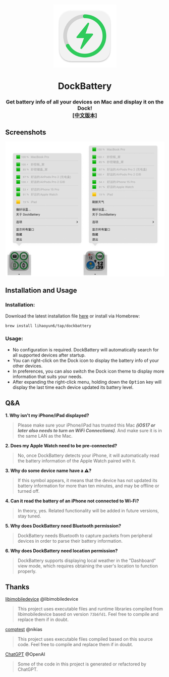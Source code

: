 # 
<p align="center">
<img src="./DockBattery/Assets.xcassets/AppIcon.appiconset/icon_128x128@2x.png" width="200" height="200" />
<h1 align="center">DockBattery</h1>
<h3 align="center">Get battery info of all your devices on Mac and display it on the Dock!<br><a href="./README.md">[中文版本]</a></h3> 
</p>

## Screenshots
<p align="center">
<img src="./img/Preview.png" width="699"/> 
</p>

## Installation and Usage
### Installation:
Download the latest installation file [here](../../releases/latest) or install via Homebrew:  

```bash
brew install lihaoyun6/tap/dockbattery
```

### Usage: 
- No configuration is required. DockBattery will automatically search for all supported devices after startup.  
- You can right-click on the Dock icon to display the battery info of your other devices.  
- In preferences, you can also switch the Dock icon theme to display more information that suits your needs.  
- After expanding the right-click menu, holding down the <kbd>Option</kbd> key will display the last time each device updated its battery level.  

## Q&A
**1. Why isn't my iPhone/iPad displayed?**
> Please make sure your iPhone/iPad has trusted this Mac ***(iOS17 or later also needs to turn on WiFi Connections)***. And make sure it is in the same LAN as the Mac.  

**2. Does my Apple Watch need to be pre-connected?**
> No, once DockBattery detects your iPhone, it will automatically read the battery information of the Apple Watch paired with it.  

**3. Why do some device name have a ⚠️?**
> If this symbol appears, it means that the device has not updated its battery information for more than ten minutes, and may be offline or turned off.  

**4. Can it read the battery of an iPhone not connected to Wi-Fi?**
> In theory, yes. Related functionality will be added in future versions, stay tuned.  

**5. Why does DockBattery need Bluetooth permission?**
> DockBattery needs Bluetooth to capture packets from peripheral devices in order to parse their battery information.  

**6. Why does DockBattery need location permission?**
> DockBattery supports displaying local weather in the "Dashboard" view mode, which requires obtaining the user's location to function properly.

## Thanks
[libimobiledevice](https://github.com/libimobiledevice/libimobiledevice) @libimobiledevice  
> This project uses executable files and runtime libraries compiled from libimobiledevice based on version `73b6fd1`. Feel free to compile and replace them if in doubt.

[comptest](https://gist.github.com/nikias/ebc6e975dc908f3741af0f789c5b1088) @nikias  
> This project uses executable files compiled based on this source code. Feel free to compile and replace them if in doubt.  

[ChatGPT](https://chat.openai.com) @OpenAI  
> Some of the code in this project is generated or refactored by ChatGPT.
